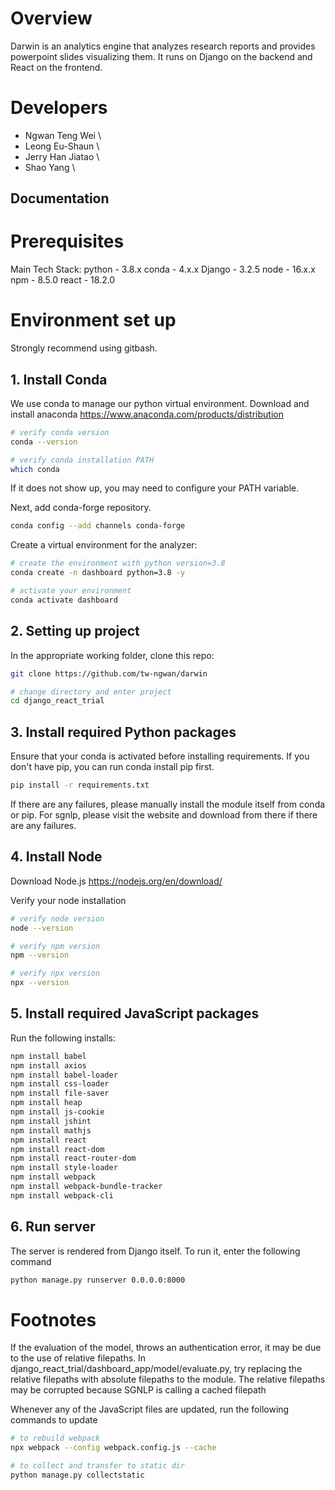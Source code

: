 # Overview 
Darwin is an analytics engine that analyzes research reports and provides powerpoint slides visualizing them. It runs on Django on the backend and React on the frontend. 

# Developers
- Ngwan Teng Wei \
- Leong Eu-Shaun \
- Jerry Han Jiatao \ 
- Shao Yang \

## Documentation 

# Prerequisites 
Main Tech Stack: 
python - 3.8.x 
conda - 4.x.x 
Django - 3.2.5
node - 16.x.x 
npm - 8.5.0 
react - 18.2.0

# Environment set up 
Strongly recommend using gitbash. 

## 1. Install Conda 
We use conda to manage our python virtual environment. Download and install anaconda 
https://www.anaconda.com/products/distribution

```bash 
# verify conda version 
conda --version 

# verify conda installation PATH 
which conda
```

If it does not show up, you may need to configure your PATH variable. 

Next, add conda-forge repository. 

```bash 
conda config --add channels conda-forge
``` 

Create a virtual environment for the analyzer: 

```bash 
# create the environment with python version=3.8
conda create -n dashboard python=3.8 -y

# activate your environment 
conda activate dashboard
```

## 2. Setting up project 

In the appropriate working folder, clone this repo: 

```bash 
git clone https://github.com/tw-ngwan/darwin

# change directory and enter project 
cd django_react_trial
``` 

## 3. Install required Python packages 

Ensure that your conda is activated before installing requirements. If you don't have pip, you can run conda install pip first. 
```bash 
pip install -r requirements.txt
``` 

If there are any failures, please manually install the module itself from conda or pip. For sgnlp, please visit the website and download from there if there are any failures. 

## 4. Install Node

Download Node.js 
https://nodejs.org/en/download/

Verify your node installation 

```bash 
# verify node version
node --version 

# verify npm version 
npm --version 

# verify npx version 
npx --version 
``` 

## 5. Install required JavaScript packages 

Run the following installs: 

```bash 
npm install babel 
npm install axios 
npm install babel-loader 
npm install css-loader 
npm install file-saver 
npm install heap 
npm install js-cookie 
npm install jshint 
npm install mathjs 
npm install react 
npm install react-dom 
npm install react-router-dom 
npm install style-loader 
npm install webpack 
npm install webpack-bundle-tracker 
npm install webpack-cli 
```

## 6. Run server 

The server is rendered from Django itself. To run it, enter the following command 
```bash 
python manage.py runserver 0.0.0.0:8000
```


# Footnotes 
If the evaluation of the model, throws an authentication error, it may be due to the use of relative filepaths. In django_react_trial/dashboard_app/model/evaluate.py, try replacing the relative filepaths with absolute filepaths to the module. The relative filepaths may be corrupted because SGNLP is calling a cached filepath

Whenever any of the JavaScript files are updated, run the following commands to update

```bash 
# to rebuild webpack 
npx webpack --config webpack.config.js --cache

# to collect and transfer to static dir 
python manage.py collectstatic
```
